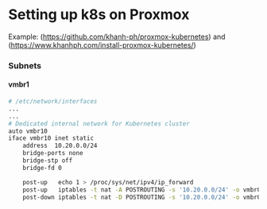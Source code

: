 # Setting up k8s on Proxmox

Example: (https://github.com/khanh-ph/proxmox-kubernetes) and (https://www.khanhph.com/install-proxmox-kubernetes/)

### Subnets

#### vmbr1

```bash
# /etc/network/interfaces
...
...
# Dedicated internal network for Kubernetes cluster
auto vmbr10
iface vmbr10 inet static
    address  10.20.0.0/24
    bridge-ports none
    bridge-stp off
    bridge-fd 0

    post-up   echo 1 > /proc/sys/net/ipv4/ip_forward
    post-up   iptables -t nat -A POSTROUTING -s '10.20.0.0/24' -o vmbr0 -j MASQUERADE
    post-down iptables -t nat -D POSTROUTING -s '10.20.0.0/24' -o vmbr0 -j MASQUERADE
```



